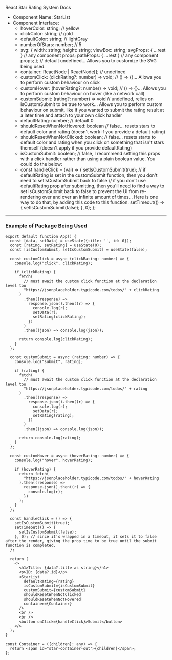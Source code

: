 React Star Rating System Docs

   * Component Name: StarList
   * Component Interface:
      *  hoverColor: string; // yellow
      *  clickColor: string; // gold
      *  defaultColor: string; // lightGray
      *  numberOfStars: number; // 5
      *  svg: {
                width: string;
                height: string;
                viewBox: string;
                svgProps: { ...rest } // any component props;
                pathProps: { ...rest } // any component props;
          }; // default undefined... Allows you to customize the SVG being used.
      *  container: ReactNode | ReactNode[]; // undefined
      *  customClick: (clickRating?: number) => void; // () => {}... Allows you to perform custom behaviour on click
      *  customHover: (hoverRating?: number) => void; // () => {}... Allows you to perform custom behaviour on hover (like a network call)
      *  customSubmit: (rating?: number) => void // undefined, relies on isCustomSubmit to be true to work... Allows you to perform custom behaviour on submit, like if you wanted to submit the rating result at a later time and attach to your own click handler
      *  defaultRating: number; // default 0
      *  shouldResetWhenNotHovered: boolean // false... resets stars to default color and rating (doesn't work if you provide a default rating)
      *  shouldResetWhenNotClicked: boolean; // false... resets starts to default color and rating when you click on something that isn't stars themself (doesn't apply if you provide defaultRating)
      *  isCustomSubmit: boolean; // false, I recommend setting this props with a click handler rather than using a plain boolean value. You could do the below:
      *    const handleClick = (val) => {
                setIsCustomSubmit(true); // if defaultRating is set in the customSubmit function, then you don't need to setIsCustomSubmit back to false
                // if you don't use defaultRating prop after submitting, then you'll need to find a way to set isCustomSubmit back to false to prevent the UI from re-rendering over and over an infinite amount of times... Here is one way to do that, by adding this code to this function.
                    setTimeout(() => {
                      setIsCustomSubmit(false);
                    }, 0);
                };


---

### Example of Package Being Used

```
export default function App() {
  const [data, setData] = useState({title: '', id: 0});
  const [rating, setRating] = useState(0);
  const [isCustomSubmit, setIsCustomSubmit] = useState(false);

  const customClick = async (clickRating: number) => {
    console.log("click", clickRating);

    if (clickRating) {
      fetch(
        // must await the custom click function at the declaration level too
        "https://jsonplaceholder.typicode.com/todos/" + clickRating
      )
        .then((response) =>
          response.json().then((r) => {
            console.log(r);
            setData(r);
            setRating(clickRating);
          })
        )
        .then((json) => console.log(json));

      return console.log(clickRating);
    }
  };

  const customSubmit = async (rating: number) => {
    console.log("submit", rating);

    if (rating) {
      fetch(
        // must await the custom click function at the declaration level too
        "https://jsonplaceholder.typicode.com/todos/" + rating
      )
        .then((response) =>
          response.json().then((r) => {
            console.log(r);
            setData(r);
            setRating(rating);
          })
        )
        .then((json) => console.log(json));

      return console.log(rating);
    }
  };

  const customHover = async (hoverRating: number) => {
    console.log("hover", hoverRating);

    if (hoverRating) {
      return fetch(
        "https://jsonplaceholder.typicode.com/todos/" + hoverRating
      ).then((response) =>
        response.json().then((r) => {
          console.log(r);
        })
      );
    }
  };

  const handleClick = () => {
    setIsCustomSubmit(true);
    setTimeout(() => {
      setIsCustomSubmit(false);
    }, 0); // since it's wrapped in a timeout, it sets it to false after the render, giving the prop time to be true until the submit function is completed.
  };

  return (
    <>
      <h1>Title: {data?.title as string}</h1>
      <p>ID: {data?.id}</p>
      <StarList
        defaultRating={rating}
        isCustomSubmit={isCustomSubmit}
        customSubmit={customSubmit}
        shouldResetWhenNotClicked
        shouldResetWhenNotHovered
        container={Container}
      />
      <br />
      <br />
      <button onClick={handleClick}>Submit</button>
    </>
  );
}

const Container = ({children}: any) => {
  return <span id="star-container-out">{children}</span>;
};